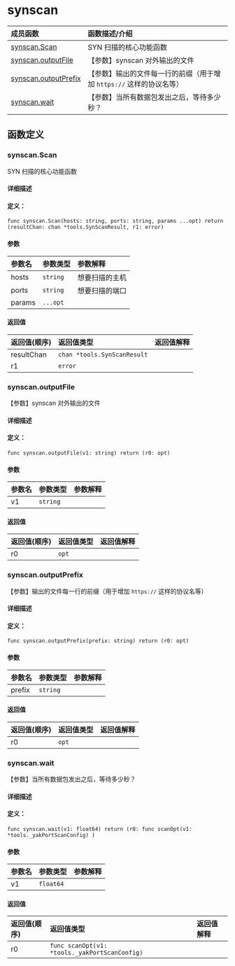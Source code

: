 # synscan


|成员函数|函数描述/介绍|
|:------|:--------|
 | [synscan.Scan](#synscanscan) | SYN 扫描的核心功能函数 |
 | [synscan.outputFile](#synscanoutputfile) | 【参数】synscan 对外输出的文件 |
 | [synscan.outputPrefix](#synscanoutputprefix) | 【参数】输出的文件每一行的前缀（用于增加 `https://` 这样的协议名等） |
 | [synscan.wait](#synscanwait) | 【参数】当所有数据包发出之后，等待多少秒？ |




 



## 函数定义

### synscan.Scan

SYN 扫描的核心功能函数

#### 详细描述



#### 定义：

`func synscan.Scan(hosts: string, ports: string, params ...opt) return (resultChan: chan *tools.SynScanResult, r1: error)`


#### 参数

|参数名|参数类型|参数解释|
|:-----------|:---------- |:-----------|
| hosts | `string` |  想要扫描的主机 |
| ports | `string` |  想要扫描的端口 |
| params | `...opt` |   |





#### 返回值

|返回值(顺序)|返回值类型|返回值解释|
|:-----------|:---------- |:-----------|
| resultChan | `chan *tools.SynScanResult` |   |
| r1 | `error` |   |


 
### synscan.outputFile

【参数】synscan 对外输出的文件

#### 详细描述



#### 定义：

`func synscan.outputFile(v1: string) return (r0: opt)`


#### 参数

|参数名|参数类型|参数解释|
|:-----------|:---------- |:-----------|
| v1 | `string` |   |





#### 返回值

|返回值(顺序)|返回值类型|返回值解释|
|:-----------|:---------- |:-----------|
| r0 | `opt` |   |


 
### synscan.outputPrefix

【参数】输出的文件每一行的前缀（用于增加 `https://` 这样的协议名等）

#### 详细描述



#### 定义：

`func synscan.outputPrefix(prefix: string) return (r0: opt)`


#### 参数

|参数名|参数类型|参数解释|
|:-----------|:---------- |:-----------|
| prefix | `string` |   |





#### 返回值

|返回值(顺序)|返回值类型|返回值解释|
|:-----------|:---------- |:-----------|
| r0 | `opt` |   |


 
### synscan.wait

【参数】当所有数据包发出之后，等待多少秒？

#### 详细描述



#### 定义：

`func synscan.wait(v1: float64) return (r0: func scanOpt(v1: *tools._yakPortScanConfig) )`


#### 参数

|参数名|参数类型|参数解释|
|:-----------|:---------- |:-----------|
| v1 | `float64` |   |





#### 返回值

|返回值(顺序)|返回值类型|返回值解释|
|:-----------|:---------- |:-----------|
| r0 | `func scanOpt(v1: *tools._yakPortScanConfig) ` |   |


 


